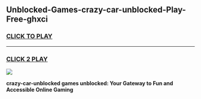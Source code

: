 
## Unblocked-Games-crazy-car-unblocked-Play-Free-ghxci
<h3>
<a href="https://premium76.site?title=crazy-car-unblocked&ref=12A">CLICK TO PLAY</a></h3>
<hr>

<h3>
<a href="https://premium76.site?title=crazy-car-unblocked&ref=12A">CLICK 2 PLAY</a>
  
</h3>

<a href="https://premium76.site?title=crazy-car-unblocked&ref=12A"><img src="https://clearcache.store/games.png"></a>


**crazy-car-unblocked games unblocked: Your Gateway to Fun and Accessible Online Gaming**
